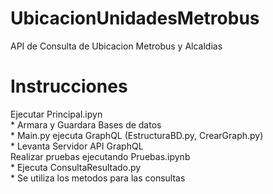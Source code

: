 # UbicacionUnidadesMetrobus
 API de Consulta de Ubicacion Metrobus y Alcaldias

 # Instrucciones
 Ejecutar Principal.ipyn  
    * Armara y Guardara Bases de datos  
    * Main.py ejecuta GraphQL (EstructuraBD.py, CrearGraph.py)  
				        * Levanta Servidor API GraphQL  
Realizar pruebas ejecutando Pruebas.ipynb  
    * Ejecuta ConsultaResultado.py  
    * Se utiliza los metodos para las consultas  
